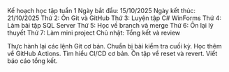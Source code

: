 Kế hoạch học tập tuần 1
Ngày bắt đầu: 15/10/2025
Ngày kết thúc: 21/10/2025
Thứ 2: Ôn Git và GitHub
Thứ 3: Luyện tập C# WinForms
Thứ 4: Làm bài tập SQL Server
Thứ 5: Học về branch và merge
Thứ 6: Ôn lại lý thuyết
Thứ 7: Làm mini project
Chủ nhật: Tổng kết và review

Thực hành lại các lệnh Git cơ bản.
Chuẩn bị bài kiểm tra cuối kỳ.
Học thêm về GitHub Actions.
Tìm hiểu CI/CD cơ bản.
Ôn tập về reset và revert.
Viết báo cáo tổng kết.
